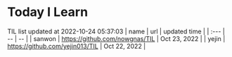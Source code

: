 # Today I Learn 
TIL list updated at 2022-10-24 05:37:03
| name | url | updated time |
| :--- | -- | -- |
| sanwon | https://github.com/nowgnas/TIL | Oct 23, 2022 |
| yejin | https://github.com/yejin013/TIL | Oct 22, 2022 |
